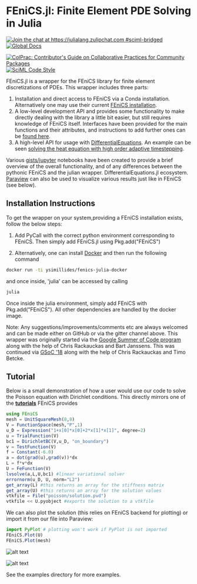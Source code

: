 # FEniCS.jl: Finite Element PDE Solving in Julia

[![Join the chat at https://julialang.zulipchat.com #sciml-bridged](https://img.shields.io/static/v1?label=Zulip&message=chat&color=9558b2&labelColor=389826)](https://julialang.zulipchat.com/#narrow/stream/279055-sciml-bridged)
[![Global Docs](https://img.shields.io/badge/docs-SciML-blue.svg)](https://docs.sciml.ai/FEniCS/stable/)

[![ColPrac: Contributor's Guide on Collaborative Practices for Community Packages](https://img.shields.io/badge/ColPrac-Contributor's%20Guide-blueviolet)](https://github.com/SciML/ColPrac)
[![SciML Code Style](https://img.shields.io/static/v1?label=code%20style&message=SciML&color=9558b2&labelColor=389826)](https://github.com/SciML/SciMLStyle)

FEniCS.jl is a wrapper for the FEniCS library for finite element discretizations
of PDEs. This wrapper includes three parts:

1. Installation and direct access to FEniCS via a Conda installation. Alternatively one may use their current [FEniCS installation](https://fenicsproject.org/download/).
2. A low-level development API and provides some functionality to make directly dealing with the library a little bit easier, but still requires knowledge of FEniCS itself. Interfaces have been provided for the main functions and their attributes, and instructions to add further ones can be [found here](https://gist.github.com/ysimillides/160bbf50a7e99d6656398aee48c88ef7).
3. A high-level API for usage with [DifferentialEquations](https://github.com/JuliaDiffEq/DifferentialEquations.jl). An example can be seen [solving the heat equation with high order adaptive timestepping](https://github.com/JuliaDiffEq/FEniCS.jl/blob/master/examples/heat_equation.jl).

Various [gists/jupyter](https://gist.github.com/ysimillides/20761c511a8807ae11c2b9e70606985e) notebooks have been created to provide a brief overview of the overall functionality, and of any differences between the pythonic FEniCS and the julian wrapper.
DifferentialEquations.jl ecosystem. [Paraview](https://www.paraview.org/) can also be used to visualize various results just like in FEniCS (see below).

## Installation Instructions

To get the wrapper on your system,providing a FEniCS installation exists, follow the below steps:

1. Add PyCall with the correct python environment corresponding to FEniCS. Then simply add FEniCS.jl using Pkg.add("FEniCS")

2. Alternatively, one can install [Docker](https://www.docker.com/) and then run the following command

```sh
docker run -ti ysimillides/fenics-julia-docker
```
and once inside, 'julia' can be accessed by calling
```sh
julia
```
Once inside the julia environment, simply add FEniCS with Pkg.add("FEniCS"). All other dependencies are handled by the docker image.

Note: Any suggestions/improvements/comments etc are always welcomed and can be made either on GitHub or via the gitter channel above.
This wrapper was originally started via the [Google Summer of Code program](https://summerofcode.withgoogle.com/projects/#5988523772477440) along with the help of Chris Rackauckas and Bart Janssens. This was continued via [GSoC '18](https://summerofcode.withgoogle.com/projects/#6466456292687872) along with the help of Chris Rackauckas and Timo Betcke.

## Tutorial

Below is a small demonstration of how a user would use our code to solve the Poisson equation with Dirichlet conditions. This directly mirrors one of the **[tutorials](https://github.com/hplgit/fenics-tutorial/blob/master/pub/python/vol1/ft01_poisson.py)** FEniCS provides
```julia
using FEniCS
mesh = UnitSquareMesh(8,8)
V = FunctionSpace(mesh,"P",1)
u_D = Expression("1+x[0]*x[0]+2*x[1]*x[1]", degree=2)
u = TrialFunction(V)
bc1 = DirichletBC(V,u_D, "on_boundary")
v = TestFunction(V)
f = Constant(-6.0)
a = dot(grad(u),grad(v))*dx
L = f*v*dx
U = FeFunction(V)
lvsolve(a,L,U,bc1) #linear variational solver
errornorm(u_D, U, norm="L2")
get_array(L) #this returns an array for the stiffness matrix
get_array(U) #this returns an array for the solution values
vtkfile = File("poisson/solution.pvd")
vtkfile << U.pyobject #exports the solution to a vtkfile
```

We can also plot the solution (this relies on FEniCS backend for plotting) or import it from our file into Paraview:

```julia
import PyPlot # plotting won't work if PyPlot is not imported
FEniCS.Plot(U)
FEniCS.Plot(mesh)

```

![alt text](https://user-images.githubusercontent.com/16087601/34915339-b77e8694-f91c-11e7-9ae1-db1e114a177a.png "Solution")

![alt text](https://user-images.githubusercontent.com/16087601/34915337-b2c0aede-f91c-11e7-986a-5658d23c262e.png "Square Mesh")

See the examples directory for more examples.
